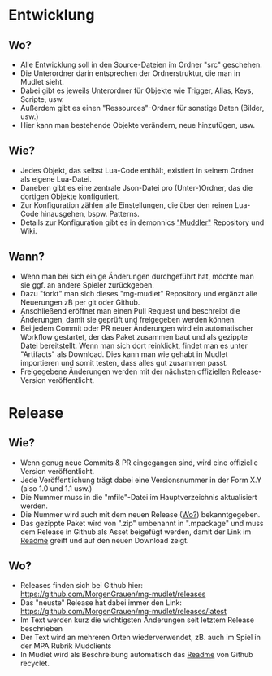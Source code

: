 Entwicklung
===========

Wo?
---

* Alle Entwicklung soll in den Source-Dateien im Ordner "src" geschehen.
* Die Unterordner darin entsprechen der Ordnerstruktur, die man in Mudlet sieht.
* Dabei gibt es jeweils Unterordner für Objekte wie Trigger, Alias, Keys, Scripte, usw.
* Außerdem gibt es einen "Ressources"-Ordner für sonstige Daten (Bilder, usw.)
* Hier kann man bestehende Objekte verändern, neue hinzufügen, usw.

Wie?
----

* Jedes Objekt, das selbst Lua-Code enthält, existiert in seinem Ordner als eigene Lua-Datei.
* Daneben gibt es eine zentrale Json-Datei pro (Unter-)Ordner, das die dortigen Objekte konfiguriert.
* Zur Konfiguration zählen alle Einstellungen, die über den reinen Lua-Code hinausgehen, bspw. Patterns.
* Details zur Konfiguration gibt es in demonnics ["Muddler"](https://github.com/demonnic/muddler) Repository und Wiki.

Wann?
-----

* Wenn man bei sich einige Änderungen durchgeführt hat, möchte man sie ggf. an andere Spieler zurückgeben.
* Dazu "forkt" man sich dieses "mg-mudlet" Repository und ergänzt alle Neuerungen zB per git oder Github.
* Anschließend eröffnet man einen Pull Request und beschreibt die Änderungen, damit sie geprüft und freigegeben werden können.
* Bei jedem Commit oder PR neuer Änderungen wird ein automatischer Workflow gestartet, der das Paket zusammen baut und als gezippte Datei bereitstellt. Wenn man sich dort reinklickt, findet man es unter "Artifacts" als Download. Dies kann man wie gehabt in Mudlet importieren und somit testen, dass alles gut zusammen passt.
* Freigegebene Änderungen werden mit der nächsten offiziellen [Release](#release)-Version veröffentlicht.


Release
=======

Wie?
----

* Wenn genug neue Commits & PR eingegangen sind, wird eine offizielle Version veröffentlicht.
* Jede Veröffentlichung trägt dabei eine Versionsnummer in der Form X.Y (also 1.0 und 1.1 usw.)
* Die Nummer muss in die "mfile"-Datei im Hauptverzeichnis aktualisiert werden.
* Die Nummer wird auch mit dem neuen Release ([Wo?](#wo)) bekanntgegeben.
* Das gezippte Paket wird von ".zip" umbenannt in ".mpackage" und muss dem Release in Github als Asset beigefügt werden, damit der Link im [Readme](README.md) greift und auf den neuen Download zeigt.

Wo?
---

* Releases finden sich bei Github hier: https://github.com/MorgenGrauen/mg-mudlet/releases
* Das "neuste" Release hat dabei immer den Link: https://github.com/MorgenGrauen/mg-mudlet/releases/latest
* Im Text werden kurz die wichtigsten Änderungen seit letztem Release beschrieben
* Der Text wird an mehreren Orten wiederverwendet, zB. auch im Spiel in der MPA Rubrik Mudclients
* In Mudlet wird als Beschreibung automatisch das [Readme](README.md) von Github recyclet.
